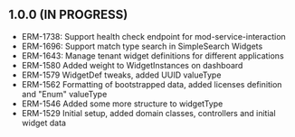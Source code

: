 ## 1.0.0 (IN PROGRESS)
* ERM-1738: Support health check endpoint for mod-service-interaction
* ERM-1696: Support match type search in SimpleSearch Widgets
* ERM-1643: Manage tenant widget definitions for different applications
* ERM-1580 Added weight to WidgetInstances on dashboard
* ERM-1579 WidgetDef tweaks, added UUID valueType
* ERM-1562 Formatting of bootstrapped data, added licenses definition and "Enum" valueType
* ERM-1546 Added some more structure to widgetType
* ERM-1529 Initial setup, added domain classes, controllers and initial widget data